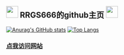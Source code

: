 <!-- ### Hi there 👋 -->

<!--
**RRGS666/RRGS666** is a ✨ _special_ ✨ repository because its `README.md` (this file) appears on your GitHub profile.

Here are some ideas to get you started:

- 🔭 I’m currently working on ...
- 🌱 I’m currently learning ...
- 👯 I’m looking to collaborate on ...
- 🤔 I’m looking for help with ...
- 💬 Ask me about ...
- 📫 How to reach me: ...
- 😄 Pronouns: ...
- ⚡ Fun fact: ...
-->

## <img src="https://cdn.discordapp.com/emojis/630965840208199680.gif?v=1" height=32/> RRGS666的github主页 <img src="https://cdn.discordapp.com/emojis/630965840208199680.gif?v=1" height=32/>

[![Anurag's GitHub stats](https://github-readme-stats.vercel.app/api?username=RRGS666)](https://github.com/anuraghazra/github-readme-stats)
[![Top Langs](https://github-readme-stats.vercel.app/api/top-langs/?username=RRGS666&layout=compact)](https://github.com/anuraghazra/github-readme-stats)

### [点我访问网站](http://www.wsjkcxs.top "点我访问网站")
